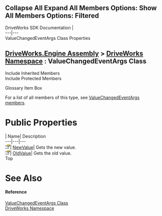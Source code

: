        

 Collapse All Expand All  Members Options: Show All  Members Options: Filtered   
---  
DriveWorks SDK Documentation  |   
---|---  
ValueChangedEventArgs<T> Class Properties   
  
[DriveWorks.Engine Assembly](topic2156.md) > [DriveWorks Namespace](topic2159.md) : ValueChangedEventArgs<T> Class  
---  
  
Include Inherited Members    
Include Protected Members    


Glossary Item Box

For a list of all members of this type, see [ValueChangedEventArgs<T> members](topic5835.md).

# Public Properties

| Name| Description  
---|---|---  
![Public Property](dotnetimages/publicProperty.gif)| [NewValue](topic5841.md)| Gets the new value.   
![Public Property](dotnetimages/publicProperty.gif)| [OldValue](topic5842.md)| Gets the old value.   
Top

# See Also

#### Reference

[ValueChangedEventArgs<T> Class](topic5834.md)   
[DriveWorks Namespace](topic2159.md)


